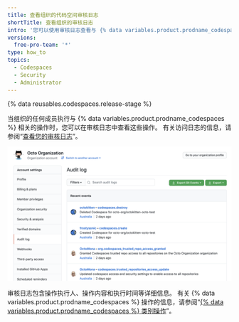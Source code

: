 ```yaml
---
title: 查看组织的代码空间审核日志
shortTitle: 查看组织的审核日志
intro: '您可以使用审核日志查看与 {% data variables.product.prodname_codespaces %} 相关的所有操作。'
versions:
  free-pro-team: '*'
type: how_to
topics:
  - Codespaces
  - Security
  - Administrator
---
```


{% data reusables.codespaces.release-stage %}

当组织的任何成员执行与 {% data variables.product.prodname_codespaces %} 相关的操作时，您可以在审核日志中查看这些操作。 有关访问日志的信息，请参阅“[查看您的审核日志](/organizations/keeping-your-organization-secure/reviewing-the-audit-log-for-your-organization#accessing-the-audit-log)”。

![包含代码空间信息的审核日志](/assets/images/help/settings/codespaces-audit-log-org.png)

审核日志包含操作执行人、操作内容和执行时间等详细信息。 有关 {% data variables.product.prodname_codespaces %} 操作的信息，请参阅“[{% data variables.product.prodname_codespaces %} 类别操作](/organizations/keeping-your-organization-secure/reviewing-the-audit-log-for-your-organization#codespaces-category-actions)”。

